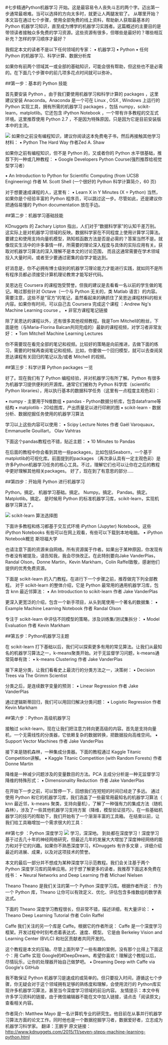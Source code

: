 #七步精通Python机器学习
开始。这是最容易令人丧失斗志的两个字。迈出第一步通常最艰难。当可以选择的方向太多时，就更让人两腿发软了。
从哪里开始？
本文旨在通过七个步骤，使用全部免费的线上资料，帮助新人获取最基本的 Python 机器学习知识，直至成为博学的机器学习实践者。这篇概述的主要目的是带领读者接触众多免费的学习资源。这些资源有很多，但哪些是最好的？哪些相互补充？怎样的学习顺序才最好？

我假定本文的读者不是以下任何领域的专家：
▪  机器学习 
▪  Python 
▪  任何 Python 的机器学习、科学计算、数据分析库
 
如果你有前两个领域其一或全部的基础知识，可能会很有帮助，但这些也不是必需的。在下面几个步骤中的前几项多花点时间就可以弥补。

##第一步：基本的 Python 技能

首先要安装 Python 。由于我们要使用机器学习和科学计算的 packages ，这里建议安装  Anaconda。Anaconda 是一个可在 Linux , OSX , Windows 上运行的 Python 实现工具，拥有所需的机器学习 packages ，包括 numpy，scikit-learn，matplotlib。它还包含 iPython Notebook ，一个带有许多教程的交互式环境。这里推荐使用 Python 2.7 ，不是因为特殊原因，只是因为它是目前安装版本中的主流。

![](http://static.datartisan.com/upload/attachment/2015/12/pUTn4Iis.png)
如果你之前没有编程知识，建议你阅读这本免费电子书，然后再接触其他学习材料：
▪  Python The Hard Way 作者Zed A. Shaw 
 
如果你之前有编程知识，但不是 Python 的，又或者你的 Python 水平很基础，推荐下列一种或几种教程：
▪  Google Developers Python Course(强烈推荐给视觉型学习者）

▪  An Introduction to Python for Scientific Computing (from UCSB Engineering) 作者 M. Scott Shell (一个很好的 Python 科学计算简介，60 页) 

对于想要速成课程的人，这里有：
▪  Learn X in Y Minutes (X = Python) 
当然，如果你是个经验丰富的 Python 程序员，可以跳过这一步。尽管如此，还是建议你把通俗易懂的 Python documentation  放在手边。

##第二步：机器学习基础技能

KDnuggets 的 Zachary Lipton 指出，人们对于“数据科学家”的认知千差万别。这实际上是对机器学习领域的反映。数据科学家在不同程度上使用计算学习算法。要建立和使用支持向量机模型，熟知核函数方法是否是必需的？答案当然不是。就像现实生活中的许多事情一样，所需要的理论深入程度与具体的实际应用有关。获取对机器学习算法的深入理解不是本文的讨论范围， 而且这通常需要在学术领域投入大量时间，或者至少要通过密集的自学才能达到。

好消息是，你不必拥有博士级别的机器学习理论能力才能进行实践，就如同不是所有程序员都必须接受计算机理论教育才能写好代码。

吴恩达在 Coursera 的课程饱受赞誉。但我的建议是去看看一名以前的学生做的笔记。略过那些针对 Octave（一个与 Python 无关的，类 Matlab 语言）的内容。需要注意，这些不是“官方”的笔记，虽然看起来的确抓住了吴恩达课程材料的相关内容。如果你有时间，可以自己去 Coursera 完成这个课程 ：Andrew Ng's Machine Learning course 。 
▪  非官方课程笔记链接 

除了吴恩达的课程以外，还有很多其他视频教程。我是Tom Mitchell的粉丝，下面是他（与Maria-Florina Balcan共同完成的）最新的课程视频，对学习者非常友好：
▪  Tom Mitchell Machine Learning Lectures 

你不需要现在看完全部的笔记和视频。比较好的策略是向前推进，去做下面的练习，需要的时候再查阅笔记和视频。比如，你要做一个回归模型，就可以去查阅吴恩达课程有关回归的笔记以及/或者 Mitchell 的视频。 

##第三步：科学计算 Python packages 一览

好了。现在我们有了 Python 编程经验，并对机器学习有所了解。Python 有很多为机器学习提供便利的开源库。通常它们被称为 Python 科学库（scientific Python libraries），用以执行基本的数据科学任务（这里有一点程度主观色彩）：

▪  numpy - 主要用于N维数组
▪  pandas - Python数据分析库，包含dataframe等结构
▪  matplotlib - 2D绘图库，产出质量足以进行印刷的图
▪  scikit-learn - 数据分析、数据挖掘任务使用的机器学习算法

学习以上这些内容可以使用：
▪  Scipy Lecture Notes 作者 Gaël Varoquaux， Emmanuelle Gouillart， Olav Vahtras 

下面这个pandas教程也不错，贴近主题：
▪  10 Minutes to Pandas 

在后面的教程中你会看到其他一些packages，比如包括Seaborn，一个基于matplotlib的可视化库。前面提到的packages （再次承认具有一定主观色彩）是许多Python机器学习任务的核心工具。不过，理解它们也可以让你在之后的教程中更好理解其他相关packages。
好了，现在到了有意思的部分.....

##第四步：开始用 Python 进行机器学习

Python。搞定。
机器学习基础。搞定。
Numpy。搞定。
Pandas。搞定。
Matplotlib。搞定。
是时候用 Python 的标准机器学习库，scikit-learn，实现机器学习算法了。

![](http://static.datartisan.com/upload/attachment/2015/12/cI79Ofb6.png)
scikit-learn 算法选择图

下面许多教程和练习都基于交互式环境 iPython (Jupyter) Notebook。这些iPython Notebooks 有些可以在网上观看，有些可以下载到本地电脑。
▪  iPython Notebook概览 斯坦福大学 

也请注意下面的资源来自网络。所有资源属于作者。如果出于某种原因，你发现有作者没有被提及，请告知我，我会尽快改正。在此特别要向Jake VanderPlas，Randal Olson，Donne Martin，Kevin Markham，Colin Raffel致敬，感谢他们提供的优秀免费资源。

下面是 scikit-learn 的入门教程。在进行下一个步骤之前，推荐做完下列全部教程。
对于 scikit-learn 的整体介绍，它是 Python 最常用的通用机器学习库，包含 knn 最近邻算法：
▪  An Introduction to scikit-learn 作者 Jake VanderPlas 

更深入更宽泛的介绍，包含一个新手项目，从头到尾使用一个著名的数据集：
▪  Example Machine Learning Notebook 作者 Randal Olson 

专注于 scikit-learn 中评估不同模型的策略，涉及训练集/测试集拆分：
▪  Model Evaluation 作者 Kevin Markham 

##第五步：Python机器学习主题

在 scikit-learn 打下基础以后，我们可以探索更多有用的常见算法。让我们从最知名的机器学习算法之一，k-means聚类开始。对于无监督学习问题，k-means通常简单有效：
▪  k-means Clustering 作者 Jake VanderPlas 

接下来是分类，让我们看看史上最流行的分类方法之一，决策树：
▪  Decision Trees via The Grimm Scientist 

分类之后，是连续数字变量的预测：
▪  Linear Regression 作者 Jake VanderPlas 

通过逻辑斯蒂回归，我们可以用回归解决分类问题：
▪  Logistic Regression 作者Kevin Markham 

##第六步：Python 高级机器学习

接触过 scikit-learn，现在让我们把注意力转向更高级的内容。首先是支持向量机，一个无需线性的分类器，它依赖复杂的数据转换，把数据投向高维空间。
▪  Support Vector Machines 作者 Jake VanderPlas

接下来是随机森林，一种集成分类器。下面的教程通过 Kaggle Titanic Competition讲解。 
▪  Kaggle Titanic Competition (with Random Forests) 作者 Donne Martin 

降维是一种减少问题涉及的变量数目的方法。PCA 主成分分析是一种无监督学习降维的特殊形式：
▪  Dimensionality Reduction 作者 Jake VanderPlas 

在开始下一步之前，可以暂停一下，回想我们在短短的时间已经走了多远。
通过使用 Python 和它的机器学习库，我们涵盖了一些最常用最知名的机器学习算法（ knn 最近邻，k-means 聚类，支持向量机），了解了一种强有力的集成方法（随机森林），涉及了一些其他机器学习支持方案（降维，模型验证技巧）。在一些基础机器学习的技巧的帮助下，我们开始有了一个渐渐丰富的工具箱。
在结束以前，让我们给工具箱增加一个需求很大的工具：

##第七步 ：Python 深度学习
![](http://static.datartisan.com/upload/attachment/2015/12/GWV8u2bo.png)
学习，深深地。
到处都在深度学习！深度学习基于过去几十年的神经网络研究，但最近几年的发展大大增加了深度神经网络的能力和对于它的兴趣。如果你不熟悉深度学习，KDnuggets 有许多文章 ，详细介绍最近的进展、成果，以及对这项技术的赞誉。 

本文的最后一部分并不想成为某种深度学习示范教程。我们会关注基于两个 Python 深度学习库的简单应用。对于想了解更多的读者，我推荐下面这本免费在线书：
▪  Neural Networks and Deep Learning 作者 Michael Nielsen 

Theano 
Theano 是我们关注的第一个 Python 深度学习库。根据作者所说：
作为一个 Python 库，Theano 让你可以有效定义、优化、评估包含多维数组的数学表达式。

下面的 Theano 深度学习教程很长，但非常不错，描述详细，有大量评论：
▪  Theano Deep Learning Tutorial 作者 Colin Raffel 

Caffe 
我们关注的另一个库是 Caffe。根据它的作者所说：
Caffe 是一个深度学习框架。开发过程中时刻考虑着表达式、速度、模型。 它是由 Berkeley Vision and Learning Center (BVLC) 和社区贡献者共同开发的。

这个教程是本文的压轴。尽管上面列举了一些有趣的案例，没有那个比得上下面这个：用 Caffe 实现 Google的#DeepDream。希望你喜欢！理解这个教程以后，尽情玩乐，让你的处理器开始自己做梦吧。 
▪  Dreaming Deep with Caffe via Google's GitHub 
 

我不敢保证 Python 机器学习是速成的或简单的。但只要投入时间，遵循这七个步骤，你无疑会对于这个领域拥有足够的熟练度和理解，会使用流行的 Python库实现许多机器学习算法，甚至当今深度学习领域的前沿内容。
友情提示：本文中有许多学习资料的链接，由于微信编辑器不能在文中加入链接，请点击「阅读原文」查看相关内容。

作者简介: Matthew Mayo 是一名计算机专业的研究生。他目前在从事并行机器学习算法方面的论文工作。同时他也是一个数据挖掘学习者，数据爱好者，立志成为机器学习科学家。
翻译：王鹏宇
原文链接：http://www.kdnuggets.com/2015/11/seven-steps-machine-learning-python.html
